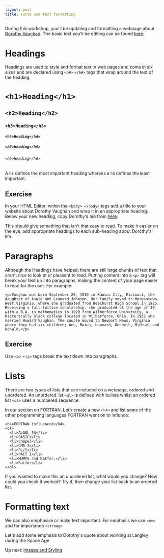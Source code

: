 ```yaml
---
layout: post
title: Fonts and text formatting
---
```


During this workshop, you'll be updating and formatting a webpage about [Dorothy Vaughan](https://www.nasa.gov/content/dorothy-vaughan-biography). The basic text you'll be editing can be found [here](https://saphmb.github.io/iwd-workshop/dorothy/).

# Headings
Headings are used to style and format text in web pages and come in six sizes and are declared using `<h#>` `</h#>` tags that wrap around the text of the heading.

# `<h1>Heading</h1>`

## `<h2>Heading</h2>`

### `<h3>Heading</h3>`

#### `<h4>Heading</h4>`

##### `<h5>Heading</h5>`

###### `<h6>Heading</h6>`

A `h1` defines the most important heading whereas a `h6` defines the least important.

## Exercise

In your HTML Editor, within the `<body> </body>` tags add a title to your website about Dorothy Vaughan and wrap it in an appropriate heading. Below your new heading, copy Dorothy's bio from [here](https://saphmb.github.io/iwd-workshop/dorothy/).

This should give something that isn't that easy to read. To make it easier on the eye, add appropriate headings to each sub-heading about Dorothy's life.

# Paragraphs

Although the Headings have helped, there are still large chunks of text that aren't nice to look at or pleasant to read. Putting content into a `<p>` tag will break your text up into paragraphs, making the content of your page easier to read for the user. For example:

```
<p>Vaughan was born September 20, 1910 in Kansas City, Missouri, the daughter of Annie and Leonard Johnson. Her family moved to Morgantown, West Virginia, where she graduated from Beechurst High School in 1925. Receiving a full-tuition scholarship, she graduated at the age of 19 with a B.A. in mathematics in 1929 from Wilberforce University, a historically black college located in Wilberforce, Ohio. In 1932 she married Howard Vaughan. The couple moved to Newport News, Virginia where they had six children; Ann, Maida, Leonard, Kenneth, Michael and Donald.</p>
```

## Exercise
Use `<p> </p>` tags break the text down into paragraphs.

# Lists
There are two types of lists that can included on a webpage, ordered and unordered. An unordered list `<ul>` is defined with bullets whilst an ordered list `<ol>` uses a numbered sequence.

In our section on FORTRAN, Let’s create a new `<h4>` and list some of the other programming languages FORTRAN went on to influnce:

```
<h4>FORTRAN influenced</h4>
<ol>
  <li>ALGOL 58</li>
  <li>BASIC</li>
  <li>Chapel</li>
  <li>CMS-2</li>
  <li>PL/I</li>
  <li>PACT I</li>
  <li>MUMPS and Ratfor.</li>
  <li>Ratfor</li>
</ol>
```

If you wanted to make this an unordered list, what would you change? How could you check it worked? Try it, then change your list back to an ordered list.

# Formatting text

We can also emphasise or make text important. For emphasis we use `<em>` and for importance `<strong>`

Let's add some emphasis to Dorothy's quote about working at Langley during the Space Age.

Up next: [Images and Styling]()
